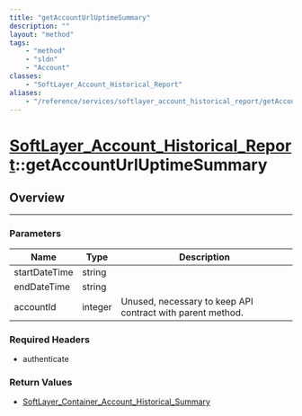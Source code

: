 ```yaml
---
title: "getAccountUrlUptimeSummary"
description: ""
layout: "method"
tags:
    - "method"
    - "sldn"
    - "Account"
classes:
    - "SoftLayer_Account_Historical_Report"
aliases:
    - "/reference/services/softlayer_account_historical_report/getAccountUrlUptimeSummary"
---
```

# [SoftLayer_Account_Historical_Report](/reference/services/SoftLayer_Account_Historical_Report)::getAccountUrlUptimeSummary




## Overview 


-----

### Parameters 
|Name | Type | Description |
| --- | --- | --- |
|startDateTime| string| |
|endDateTime| string| |
|accountId| integer| Unused, necessary to keep API contract with parent method.|


### Required Headers
* authenticate


### Return Values
* <a href='/reference/datatypes/SoftLayer_Container_Account_Historical_Summary'>SoftLayer_Container_Account_Historical_Summary </a>




